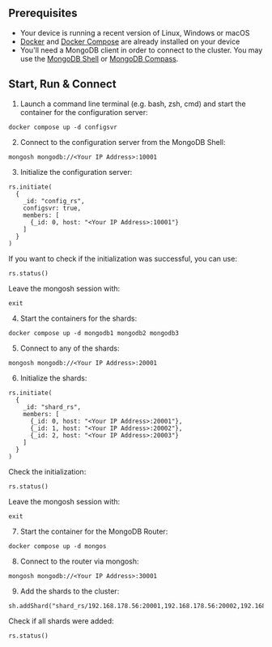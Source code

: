 ## Prerequisites
* Your device is running a recent version of Linux, Windows or macOS
* [Docker](https://docs.docker.com/install/) and [Docker Compose](https://docs.docker.com/compose/install/) are already installed on your device
* You'll need a MongoDB client in order to connect to the cluster. You may use the [MongoDB Shell](https://docs.mongodb.com/mongodb-shell/install/) or [MongoDB Compass](https://docs.mongodb.com/compass/current/install/).

## Start, Run & Connect

1. Launch a command line terminal (e.g. bash, zsh, cmd) and start the container for the configuration server:
```
docker compose up -d configsvr
```

2. Connect to the configuration server from the MongoDB Shell:
```
mongosh mongodb://<Your IP Address>:10001
```

3. Initialize the configuration server:
```
rs.initiate(
  {
    _id: "config_rs",
    configsvr: true,
    members: [
      {_id: 0, host: "<Your IP Address>:10001"}
    ]
  }
)
```

If you want to check if the initialization was successful, you can use:
```
rs.status()
```

Leave the mongosh session with:
```
exit
```

4. Start the containers for the shards:
```
docker compose up -d mongodb1 mongodb2 mongodb3
```

5. Connect to any of the shards:
```
mongosh mongodb://<Your IP Address>:20001
```

6. Initialize the shards:
```
rs.initiate(
  {
    _id: "shard_rs",
    members: [
      {_id: 0, host: "<Your IP Address>:20001"},
      {_id: 1, host: "<Your IP Address>:20002"},
      {_id: 2, host: "<Your IP Address>:20003"}
    ]
  }
)
```

Check the initialization:
```
rs.status()
```

Leave the mongosh session with:
```
exit
```

7. Start the container for the MongoDB Router:
```
docker compose up -d mongos
```

8. Connect to the router via mongosh:
```
mongosh mongodb://<Your IP Address>:30001
```

9. Add the shards to the cluster:
```
sh.addShard("shard_rs/192.168.178.56:20001,192.168.178.56:20002,192.168.178.56:20003")
```

Check if all shards were added:
```
rs.status()
```

